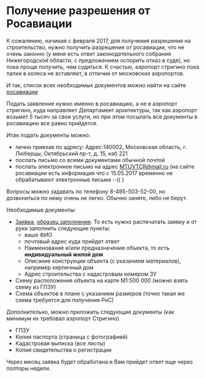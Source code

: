 # Получение разрешения от Росавиации

К сожалению, начиная с февраля 2017, для получения разрешения на строительство, нужно получить разрешение от росавиации, 
что не очень законно (у меня есть ответ законодательного собрания Нижегородской области, 
с предложением оспорить отказ в суде), но пока проще получить, чем судиться. К счастью, аэропорт стригино пока палки в колеса 
не вставляет, в отличии от московских аэропортов.

И так, список всех необходимых документов можно найти на сайте [росавиации](http://mtuvtcrfavt.ru/documents/670.html)

Подать заявление нужно именно в росавиацию, а не в аэропорт стригино, куда направляет Департамент архитектуры, так как аэропорт возьмет 5 тысяч за свои услуги, но при этом посылать все документы в росавиацию все равно прийдется.

Итак подать документы можно: 
* лично приехав по адресу: Адрес:140002, Московская область, г. Люберцы, Октябрьский пр-т, д. 15, каб 221
* послать письмо со всеми документами обычной почтой
* послать электронное письмо на адрес MTUVTCR@mail.ru (на сайте росавиации есть информация что с 15.05.2017 временно не обрабатывают электронные письма :-(( )

Вопросы можно задавать по телефону 8-495-503-52-00, но дозвониться по нему очень не легко. Обычно занято, либо не берут. 

Необходимые документы:
* [Заявка](http://mtuvtcrfavt.ru/tinybrowser/files/zayavka-na-stroitelstvo.pdf), [образец заполнения](http://mtuvtcrfavt.ru/tinybrowser/files/zayavlenie-obrazec.pdf). То есть нужно распечатать заявку и от руки заполнить следующие пункты:
   * ваше ФИО
   * почтовый адрес куда прийдет ответ
   * Наименование и/или предназначение объекта, то есть **индивидуальный жилой дом**
   * Описание конструкции объекта (с указанием материалов), например кирпичный дом
   * Адрес строительства с кадастровым номером ЗУ
* Схему расположения объекта на карте М1:500 000 (можно взять схему из ГПЗУ)
* Схема объектов в плане с указанием размеров (точно такая же схема требуется для получения РнС)

Дополнительно, можно приложить следующие документы (как минимум их требовал аэропорт Стригино)
* ГПЗУ
* Копия паспорта (страница с фотографией)
* Кадастровая выписка (все листы)
* Копия свидетельства о регистрации

Через месяц заявка будет обработана и Вам прийдет ответ еще через полторы недели.

